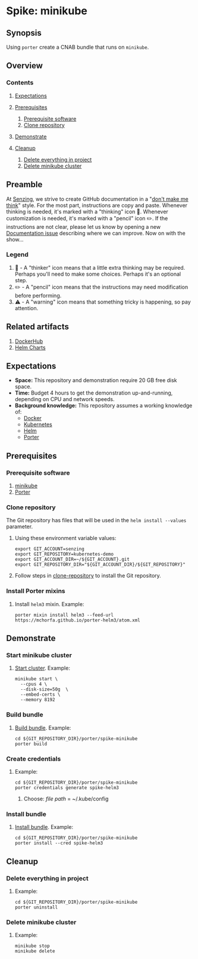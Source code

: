 # Spike: minikube

## Synopsis

Using `porter` create a CNAB bundle that runs on `minikube`.

## Overview



### Contents

1. [Expectations](#expectations)
1. [Prerequisites](#prerequisites)
    1. [Prerequisite software](#prerequisite-software)
    1. [Clone repository](#clone-repository)
1. [Demonstrate](#demonstrate)

1. [Cleanup](#cleanup)
    1. [Delete everything in project](#delete-everything-in-project)
    1. [Delete minikube cluster](#delete-minikube-cluster)

## Preamble

At [Senzing](http://senzing.com),
we strive to create GitHub documentation in a
"[don't make me think](https://github.com/Senzing/knowledge-base/blob/master/WHATIS/dont-make-me-think.md)" style.
For the most part, instructions are copy and paste.
Whenever thinking is needed, it's marked with a "thinking" icon :thinking:.
Whenever customization is needed, it's marked with a "pencil" icon :pencil2:.
If the instructions are not clear, please let us know by opening a new
[Documentation issue](https://github.com/Senzing/template-python/issues/new?template=documentation_request.md)
describing where we can improve.   Now on with the show...

### Legend

1. :thinking: - A "thinker" icon means that a little extra thinking may be required.
   Perhaps you'll need to make some choices.
   Perhaps it's an optional step.
1. :pencil2: - A "pencil" icon means that the instructions may need modification before performing.
1. :warning: - A "warning" icon means that something tricky is happening, so pay attention.

## Related artifacts

1. [DockerHub](https://hub.docker.com/r/senzing)
1. [Helm Charts](https://github.com/Senzing/charts)

## Expectations

- **Space:** This repository and demonstration require 20 GB free disk space.
- **Time:** Budget 4 hours to get the demonstration up-and-running, depending on CPU and network speeds.
- **Background knowledge:** This repository assumes a working knowledge of:
  - [Docker](https://github.com/Senzing/knowledge-base/blob/master/WHATIS/docker.md)
  - [Kubernetes](https://github.com/Senzing/knowledge-base/blob/master/WHATIS/kubernetes.md)
  - [Helm](https://github.com/Senzing/knowledge-base/blob/master/WHATIS/helm.md)
  - [Porter](https://github.com/Senzing/knowledge-base/blob/master/WHATIS/porter.md)

## Prerequisites

### Prerequisite software

1. [minikube](https://github.com/Senzing/knowledge-base/blob/master/HOWTO/install-minikube.md)
1. [Porter](https://github.com/Senzing/knowledge-base/blob/master/WHATIS/porter.md)

### Clone repository

The Git repository has files that will be used in the `helm install --values` parameter.

1. Using these environment variable values:

    ```console
    export GIT_ACCOUNT=senzing
    export GIT_REPOSITORY=kubernetes-demo
    export GIT_ACCOUNT_DIR=~/${GIT_ACCOUNT}.git
    export GIT_REPOSITORY_DIR="${GIT_ACCOUNT_DIR}/${GIT_REPOSITORY}"
    ```

1. Follow steps in [clone-repository](https://github.com/Senzing/knowledge-base/blob/master/HOWTO/clone-repository.md) to install the Git repository.

### Install Porter mixins

1. Install `helm3` mixin.
   Example:

    ```console
    porter mixin install helm3 --feed-url https://mchorfa.github.io/porter-helm3/atom.xml
    ```

## Demonstrate

### Start minikube cluster

1. [Start cluster](https://docs.bitnami.com/kubernetes/get-started-kubernetes/#overview).
   Example:

    ```console
    minikube start \
      --cpus 4 \
      --disk-size=50g  \
      --embed-certs \
      --memory 8192
    ```

### Build bundle

1. [Build bundle](https://porter.sh/cli/porter_build/).
   Example:

    ```console
    cd ${GIT_REPOSITORY_DIR}/porter/spike-minikube
    porter build
    ```

### Create credentials

1. []()
   Example:

    ```console
    cd ${GIT_REPOSITORY_DIR}/porter/spike-minikube
    porter credentials generate spike-helm3
    ```

    1. Choose: *file path* = ~/.kube/config

### Install bundle

1. [Install bundle](https://porter.sh/cli/porter_install/).
   Example:

    ```console
    cd ${GIT_REPOSITORY_DIR}/porter/spike-minikube
    porter install --cred spike-helm3
    ```

## Cleanup

### Delete everything in project

1. Example:

    ```console
    cd ${GIT_REPOSITORY_DIR}/porter/spike-minikube
    porter uninstall
    ```

### Delete minikube cluster

1. Example:

    ```console
    minikube stop
    minikube delete
    ```
